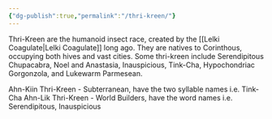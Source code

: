 ```yaml
---
{"dg-publish":true,"permalink":"/thri-kreen/"}
---
```


Thri-Kreen are the humanoid insect race, created by the [[Lelki Coagulate\|Lelki Coagulate]] long ago. They are natives to Corinthous, occupying both hives and vast cities. Some thri-kreen include Serendipitous Chupacabra, Noel and Anastasia, Inauspicious, Tink-Cha, Hypochondriac Gorgonzola, and Lukewarm Parmesean.

Ahn-Kiin Thri-Kreen - Subterranean, have the two syllable names i.e. Tink-Cha
Ahn-Lik Thri-Kreen - World Builders, have the word names i.e. Serendipitous, Inauspicious
